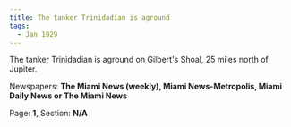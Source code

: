 ```yaml
---  
title: The tanker Trinidadian is aground  
tags:  
  - Jan 1929  
---  
```

  
The tanker Trinidadian is aground on Gilbert's Shoal, 25 miles north of Jupiter.  
  
Newspapers: **The Miami News (weekly), Miami News-Metropolis, Miami Daily News or The Miami News**  
  
Page: **1**, Section: **N/A** 
